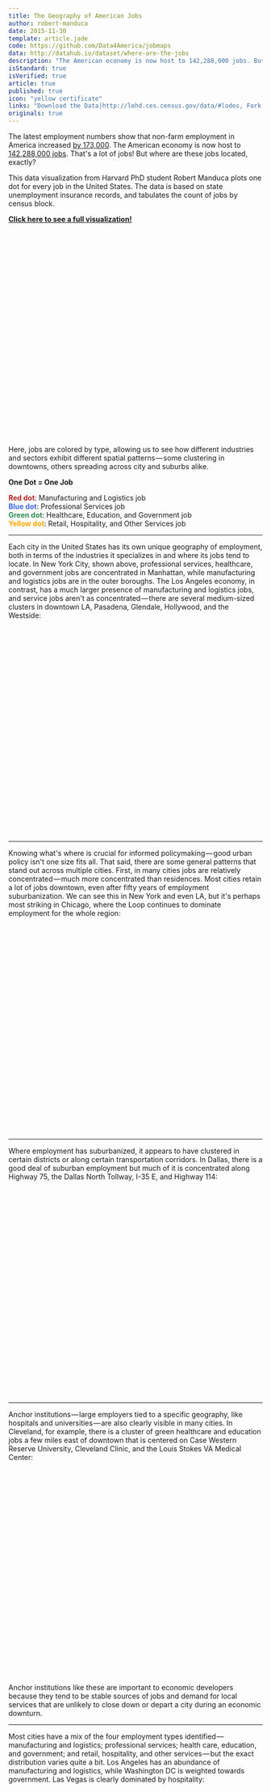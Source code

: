```yaml
---
title: The Geography of American Jobs
author: robert-manduca
date: 2015-11-30
template: article.jade
code: https://github.com/Data4America/jobmaps
data: http://datahub.io/dataset/where-are-the-jobs
description: "The American economy is now host to 142,288,000 jobs. But where are these jobs located, exactly?"
isStandard: true
isVerified: true
article: true
published: true
icon: "yellow certificate"
links: "Download the Data|http://lehd.ces.census.gov/data/#lodes, Fork the code | https://github.com/Data4America/jobmaps, Learn how we did it|https://data4america.org/geography-american-jobs/how-to/"
originals: true
---
```


The latest employment numbers show that non-farm employment in America increased [by 173,000](http://www.bls.gov/news.release/pdf/empsit.pdf). The American economy is now host to [142,288,000 jobs](https://research.stlouisfed.org/fred2/series/PAYEMS/). That's a lot of jobs! But where are these jobs located, exactly?

This data visualization from Harvard PhD student Robert Manduca plots one dot for every job in the United States. The data is based on state unemployment insurance records, and tabulates the count of jobs by census block.

<span class="more"></span>

**[Click here to see a full visualization!](full-screen/)**

<link rel="stylesheet" href="leaflet-0.7.5.css" />
<style type="text/css">
.map {
    height: 250px;
    margin-bottom: 25px;
}
@media (min-width: 768px) {
    .map {
        height: 400px;
    }
}
</style>

<div id="map-manhattan" class="map"></div>

Here, jobs are colored by type, allowing us to see how different industries and sectors exhibit different spatial patterns — some clustering in downtowns, others spreading across city and suburbs alike.

**One Dot = One Job**

<span style="color: firebrick">**Red dot**</span>: Manufacturing and Logistics job  
<span style="color: royalblue">**Blue dot**</span>: Professional Services job  
<span style="color: seagreen">**Green dot**</span>: Healthcare, Education, and Government job  
<span style="color: orange">**Yellow dot**</span>: Retail, Hospitality, and Other Services job

---

Each city in the United States has its own unique geography of employment, both in terms of the industries it specializes in and where its jobs tend to locate. In New York City, shown above, professional services, healthcare, and government jobs are concentrated in Manhattan, while manufacturing and logistics jobs are in the outer boroughs. The Los Angeles economy, in contrast, has a much larger presence of manufacturing and logistics jobs, and service jobs aren't as concentrated — there are several medium-sized clusters in downtown LA, Pasadena, Glendale, Hollywood, and the Westside:

<div id="map-los-angeles" class="map"></div>

---

Knowing what's where is crucial for informed policymaking — good urban policy isn't one size fits all. That said, there are some general patterns that stand out across multiple cities. First, in many cities jobs are relatively concentrated — much more concentrated than residences. Most cities retain a lot of jobs downtown, even after fifty years of employment suburbanization. We can see this in New York and even LA, but it's perhaps most striking in Chicago, where the Loop continues to dominate employment for the whole region:

<div id="map-chicago" class="map"></div>

---

Where employment has suburbanized, it appears to have clustered in certain districts or along certain transportation corridors. In Dallas, there is a good deal of suburban employment but much of it is concentrated along Highway 75, the Dallas North Tollway, I-35 E, and Highway 114:

<div id="map-dallas" class="map"></div>

---

Anchor institutions — large employers tied to a specific geography, like hospitals and universities — are also clearly visible in many cities. In Cleveland, for example, there is a cluster of green healthcare and education jobs a few miles east of downtown that is centered on Case Western Reserve University, Cleveland Clinic, and the Louis Stokes VA Medical Center:

<div id="map-cleveland" class="map"></div>

Anchor institutions like these are important to economic developers because they tend to be stable sources of jobs and demand for local services that are unlikely to close down or depart a city during an economic downturn.

---

Most cities have a mix of the four employment types identified — manufacturing and logistics; professional services; health care, education, and government; and retail, hospitality, and other services — but the exact distribution varies quite a bit. Los Angeles has an abundance of manufacturing and logistics, while Washington DC is weighted towards government. Las Vegas is clearly dominated by hospitality:

<div id="map-las-vegas" class="map"></div>

---

Finally, Miami offers an example of how the geography of employment differs by sector. Blue professional service jobs are concentrated in downtown Miami and in downtown Coral Gables a few miles west. Red manufacturing and logistics jobs are found in the Port of Miami and by the airport. There is a concentration of yellow hospitality jobs in Miami Beach, along with scattered retail. Finally, dense green squares mostly representing hospitals are sprinkled throughout the metro area.

<div id="map-miami" class="map"></div>

---

**Data viz inspired by**: The methodology used by Dustin Cable to create [the US Racial Dot Map](http://demographics.coopercenter.org/DotMap/index.html).

# Methodology

This map is based on the counts of jobs by industry and census block given in the Workplace Area Characteristics (WAC) files of the LEHD data. Within each census block, I randomly plotted one dot per job, color-coding based on North American Industry Classification System (NAICS) code into four categories:

* <span style="color: firebrick">**Red**</span> — Manufacturing and Logistics: NAICS codes 11 (Agriculture and Forestry), 21 (Mining), 22 (Utilities), 23 (Construction), 31–33 (Manufacturing), 42 (Wholesale Trade), 48–49 (Transportation and Warehousing)

* <span style="color: royalblue">**Blue**</span> — Professional Services: NAICS codes 51 (Information), 52 (Finance and Insurance), 53 (Real Estate), 54 (Professional, Scientific, and Technical Services), 55 (Management of Companies and Enterprises)

* <span style="color: seagreen">**Green**</span> — Healthcare, Education, and Government: NAICS codes 61 (Educational Services), 62 (Health Care), 81 (Other Services — largely Religious, Grantmaking, Civic, Professional, and Similar Organizations)

* <span style="color: orange">**Yellow**</span> — Retail, Hospitality, and Other Services: NAICS codes 44–45 (Retail Trade), 56 (Administrative and Support Services), 71 (Arts, Entertainment, and Recreation — largely Amusement, Gambling, and Recreation), 72 (Accommodation and Food Services)

**Notes:** This dataset is extremely detailed and extensive, but it does have some quirks. First, data for Massachusetts is not yet available (although the state Office of Labor and Workforce Development is working on it). Second, in some cases employers with multiple branches may fail to specify which workers work at which branches. This is most notable with certain state and local government agencies. Third, some federal government jobs, mostly having to do with national security, are omitted.

**Original Data Sources:**

* [US Census Bureau LEHD Origin-Destination Employment Statistics Worker Area Characteristics files](http://lehd.ces.census.gov/data/#lodes)

* [US Census Bureau Tiger Line Census Block shapefiles](https://www.census.gov/geo/maps-data/data/tiger-line.html)

**Want to make your own job map? [Read this to see how it's done!](how-to/)**

**[Click here to see a full visualization!](full-screen/)**

<script src="leaflet-0.7.5.js"></script>
<script>
function displayMap(containerId, coords, zoom) {
    var layers = {
        Jobs: L.tileLayer('http://jobstiles.s3-website-us-west-2.amazonaws.com/tiles4/{z}/{x}/{y}.png', {
            errorTileUrl: 'http://www.robertmanduca.com/projects/jobs/blank.png',
            detectRetina: false,
            attribution: 'Jobs: Map data from US Census <a href="http://lehd.ces.census.gov" target="_blank">LEHD</a>, Imagery © <a href="http://www.robertmanduca.com" target="_blank">Robert Manduca</a>'
        }),
        Streets: L.tileLayer('http://tile.stamen.com/toner-background/{z}/{x}/{y}.png', {
            opacity: 0.17,
            attribution: 'Background: Map tiles by <a href="http://stamen.com" target="_blank">Stamen Design</a>, under <a href="http://creativecommons.org/licenses/by/3.0" target="_blank">CC BY 3.0</a>. Data by <a href="http://openstreetmap.org" target="_blank">OpenStreetMap</a>, under <a href="http://www.openstreetmap.org/copyright" target="_blank">ODbL</a>.'         
        }),
        Labels: L.tileLayer('http://tile.stamen.com/toner-labels/{z}/{x}/{y}.png', {
            opacity: 0.7        
        })
    };

    var map = L.map(containerId, {
        center: coords,
        minZoom: 4,
        maxZoom: 13,
        zoom: zoom,
        layers: [layers.Jobs, layers.Streets, layers.Labels]
    });

    L.control.layers({}, layers).addTo(map);
}

displayMap('map-manhattan', [40.7403, -73.9697], 11);
displayMap('map-los-angeles', [34.0500, -118.2500], 10);
displayMap('map-chicago', [41.8769, -87.6947], 11);
displayMap('map-dallas', [32.8067, -96.8170], 11);
displayMap('map-cleveland', [41.4822, -81.6697], 12);
displayMap('map-las-vegas', [36.1215, -115.1739], 11);
displayMap('map-miami', [25.7953, -80.2489], 11);
</script>

